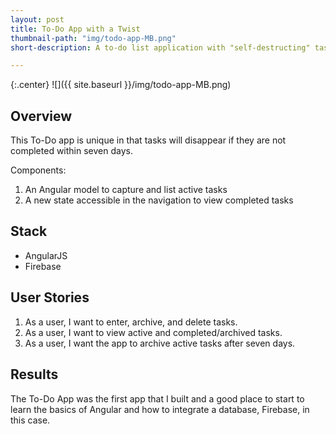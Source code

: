 ```yaml
---
layout: post
title: To-Do App with a Twist
thumbnail-path: "img/todo-app-MB.png"
short-description: A to-do list application with "self-destructing" tasks

---
```


{:.center}
![]({{ site.baseurl }}/img/todo-app-MB.png)

## Overview

This To-Do app is unique in that tasks will disappear if they are not completed within seven days.

Components:
<ol>
  <li>An Angular model to capture and list active tasks</li>
  <li>A new state accessible in the navigation to view completed tasks</li>
</ol>

## Stack

<ul>
  <li>AngularJS</li>
  <li>Firebase</li>
</ul>

## User Stories

<ol>
  <li>As a user, I want to enter, archive, and delete tasks.</li>
  <li>As a user, I want to view active and completed/archived tasks.</li>
  <li>As a user, I want the app to archive active tasks after seven days.</li>
</ol>

## Results

The To-Do App was the first app that I built and a good place to start to learn the basics of Angular and how to integrate a database, Firebase, in this case.
